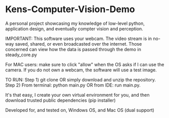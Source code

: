 # Kens-Computer-Vision-Demo
A personal project showcasing my knowledge of low-level python, application design, and eventually compter vision and perception.

IMPORTANT: This software uses your webcam. The video stream is in no-way saved, shared, or even broadcasted over the internet. 
Those concerned can view how the data is passed through the demo in steady_core.py

For MAC users: make sure to click "allow" when the OS asks if I can use the camera.
If you do not own a webcam, the software will use a test image.

TO RUN:
Step 1) git clone OR simply download and unzip the repository.
Step 2) From terminal: python main.py
OR from IDE: run main.py.

It's that easy, I create your own virtual environment for you, and then download trusted public dependencies (pip installer)

Developed for, and tested on, Windows OS, and Mac OS (dual support)
